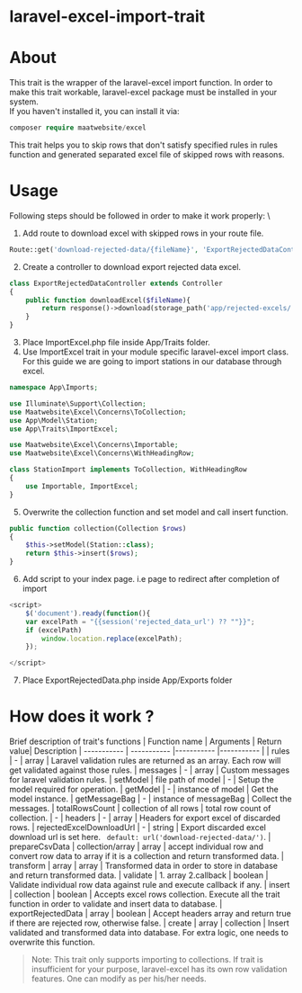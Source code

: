 # laravel-excel-import-trait

# About
This trait is the wrapper of the laravel-excel import function. In order to make this trait workable, laravel-excel package must be installed in your system.\
If you haven't installed it, you can install it via: 
```php
composer require maatwebsite/excel
```
This trait helps you to skip rows that don't satisfy specified rules in rules function and generated separated excel file of skipped rows with reasons.
# Usage
Following steps should be followed in order to make it work properly: \
1. Add route to download excel with skipped rows in your route file.
```php
Route::get('download-rejected-data/{fileName}', 'ExportRejectedDataController@downloadExcel');
```
2. Create a controller to download export rejected data excel.
```php
class ExportRejectedDataController extends Controller
{
    public function downloadExcel($fileName){
        return response()->download(storage_path('app/rejected-excels/' . $fileName))->deleteFileAfterSend(true);
    }
}
```
3. Place ImportExcel.php file inside App/Traits folder.
4. Use ImportExcel trait in your module specific laravel-excel import class. For this guide we are going to import stations in our database through excel.
```php
namespace App\Imports;

use Illuminate\Support\Collection;
use Maatwebsite\Excel\Concerns\ToCollection;
use App\Model\Station;
use App\Traits\ImportExcel;

use Maatwebsite\Excel\Concerns\Importable;
use Maatwebsite\Excel\Concerns\WithHeadingRow;

class StationImport implements ToCollection, WithHeadingRow
{
    use Importable, ImportExcel;
}
```
5. Overwrite the collection function and set model and call insert function.
```php
public function collection(Collection $rows)
{
    $this->setModel(Station::class);
    return $this->insert($rows);
}
```

6. Add script to your index page. i.e page to redirect after completion of import
```javascript
<script>
    $('document').ready(function(){
    var excelPath = "{{session('rejected_data_url') ?? ""}}";
    if (excelPath)
        window.location.replace(excelPath);
    });

</script>
```
7. Place ExportRejectedData.php inside App/Exports folder
# How does it work ?
Brief description of trait's functions
| Function name | Arguments | Return value| Description
| ----------- | ----------- |----------- |----------- |
| rules | - | array | Laravel validation rules are returned as an array. Each row will get validated against those rules.
| messages | - | array | Custom messages for laravel validation rules.
| setModel | file path of model | - | Setup the model required for operation.
| getModel | - | instance of model | Get the model instance.
| getMessageBag | - | instance of messageBag | Collect the messages.
| totalRowsCount | collection of all rows | total row count of collection. | -
| headers | - | array | Headers for export excel of discarded rows.
| rejectedExcelDownloadUrl | - | string | Export discarded excel download url is set here.   ``` default: url('download-rejected-data/')```.
| prepareCsvData | collection/array | array | accept individual row and convert row data to array if it is a collection and return transformed data. 
| transform | array | array | Transformed data in order to store in database and return transformed data.
| validate | 1. array 2.callback | boolean | Validate individual row data against rule and execute callback if any.
| insert | collection | boolean | Accepts excel rows collection. Execute all the trait function in order to validate and insert data to database.
| exportRejectedData | array | boolean | Accept headers array and return true if there are rejected row, otherwise false.
| create | array | collection | Insert validated and transformed data into database. For extra logic, one needs to overwrite this function.

>Note: This trait only supports importing to collections. If trait is insufficient for your purpose, laravel-excel has its own row validation features. One can modify as per his/her needs.